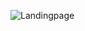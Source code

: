 ![Landingpage](https://github.com/ngocquynhpham/eticket/assets/49494580/9bf9b8e3-d7f3-48aa-9406-5e0d190a307a)
